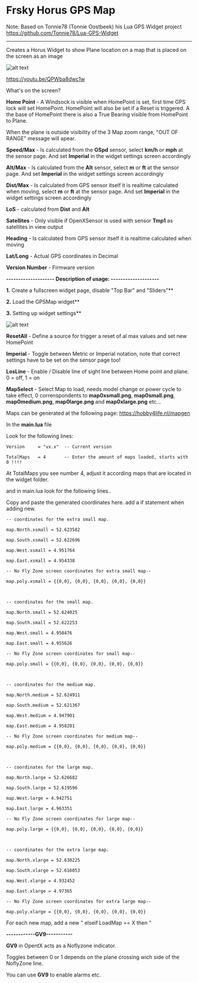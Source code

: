 # Frsky Horus GPS Map

Note:
Based on Tonnie78 (Tonnie Oostbeek) his Lua GPS Widget project https://github.com/Tonnie78/Lua-GPS-Widget





-------------------------------------------------------------------------------------------------------------------------------------------------------------------------------


Creates a Horus Widget to show Plane location on a map that is placed on the screen as an image


![alt text](https://github.com/Hobby4life/GPSMap/main/GPSMap.png)

https://youtu.be/QPWba8dwc1w

What's on the screen?

**Home Point** - A Windsock is visible when HomePoint is set, first time GPS lock will set HomePoint. HomePoint will also be set if a Reset is triggered. A the base of HomePoint there is also a True Bearing visible from HomePoint to Plane.

When the plane is outside visibility of the 3 Map zoom range, "OUT OF RANGE" message will apear.


**Speed/Max** - Is calculated from the **GSpd** sensor, select **km/h** or **mph** at the sensor page. And set **Imperial** in the widget settings screen accordingly

**Alt/Max** - Is calculated from the **Alt** sensor, select **m** or **ft** at the sensor page. And set **Imperial** in the widget settings screen accordingly

**Dist/Max** - Is calculated from GPS sensor itself it is realtime calculated when moving, select **m** or **ft** at the sensor page. And set **Imperial** in the widget settings screen accordingly

**LoS** - calculated from **Dist** and **Alt**

**Satellites** - Only visible if OpenXSensor is used with sensor **Tmp1** as satellites in view output

**Heading** - Is calculated from GPS sensor itself it is realtime calculated when moving

**Lat/Long** - Actual GPS coordinates in Decimal

**Version Number** - Firmware version


**-------------------- Description of usage: --------------------**

**1.** Create a fullscreen widget page, disable "Top Bar" and "Sliders"**

**2.** Load the GPSMap widget**

**3.** Setting up widget settings**

![alt text](https://github.com/Hobby4life/GPSMap/main/widgetsettings.png)

 **ResetAll** - Define a source for trigger a reset of al max values and set new HomePoint
 
 **Imperial** - Toggle between Metric or Imperial notation, note that correct settings have to be set on the sensor page too!

 **LosLine** - Enable / Disable line of sight line between Home point and plane. 0 = off, 1 = on

 **MapSelect** - Select Map to load, needs model change or power cycle to take effect, 0 correnspondents to **map0xsmall.png**, **map0small.png**, **map0medium.png**, **map0large.png** and **map0xlarge.png** etc...

Maps can be generated at the following page: https://hobby4life.nl/mapgen

In the **main.lua** file

Look for the following lines:

```
Version     = "vx.x"  -- Current version
  
TotalMaps   = 4       -- Enter the amount of maps loaded, starts with 0 !!!!
```
At TotalMaps you see number 4, adjust it according maps that are located in the widget folder.

and in main.lua look for the following lines..

Copy and paste the generated coordinates here. add a if statement when adding new.

```
-- coordinates for the extra small map.

map.North.xsmall = 52.623582

map.South.xsmall = 52.622696

map.West.xsmall = 4.951764

map.East.xsmall = 4.954338

-- No Fly Zone screen coordinates for extra small map--

map.poly.xsmall = {{0,0}, {0,0}, {0,0}, {0,0}, {0,0}}



-- coordinates for the small map.

map.North.small = 52.624025

map.South.small = 52.622253

map.West.small = 4.950476

map.East.small = 4.955626

-- No Fly Zone screen coordinates for small map--

map.poly.small = {{0,0}, {0,0}, {0,0}, {0,0}, {0,0}}



-- coordinates for the medium map.

map.North.medium = 52.624911

map.South.medium = 52.621367

map.West.medium = 4.947901

map.East.medium = 4.958201

-- No Fly Zone screen coordinates for medium map--

map.poly.medium = {{0,0}, {0,0}, {0,0}, {0,0}, {0,0}}



-- coordinates for the large map.

map.North.large = 52.626682

map.South.large = 52.619596

map.West.large = 4.942751

map.East.large = 4.963351

-- No Fly Zone screen coordinates for large map--

map.poly.large = {{0,0}, {0,0}, {0,0}, {0,0}, {0,0}}



-- coordinates for the extra large map.

map.North.xlarge = 52.630225

map.South.xlarge = 52.616053

map.West.xlarge = 4.932452

map.East.xlarge = 4.97365

-- No Fly Zone screen coordinates for extra large map--

map.poly.xlarge = {{0,0}, {0,0}, {0,0}, {0,0}, {0,0}}

```


For each new map, add a new "  elseif LoadMap == X then "


**------------GV9-----------**


**GV9** in OpentX acts as a Noflyzone indicator.

Toggles between 0 or 1 depends on the plane crossing wich side of the NoflyZone line.

You can use **GV9** to enable alarms etc.



